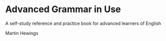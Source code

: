 # Advanced Grammar in Use

A self-study reference and practice book for advanced learners of English

Martin Hewings